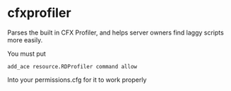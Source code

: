 # cfxprofiler
Parses the built in CFX Profiler, and helps server owners find laggy scripts more easily. 

You must put

```add_ace resource.RDProfiler command allow```

Into your permissions.cfg for it to work properly
